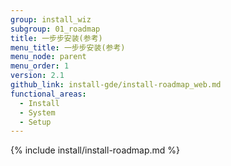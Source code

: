 ```yaml
---
group: install_wiz
subgroup: 01_roadmap
title: 一步步安装(参考)
menu_title: 一步步安装(参考)
menu_node: parent
menu_order: 1
version: 2.1
github_link: install-gde/install-roadmap_web.md
functional_areas:
  - Install
  - System
  - Setup
---
```


{% include install/install-roadmap.md %}
